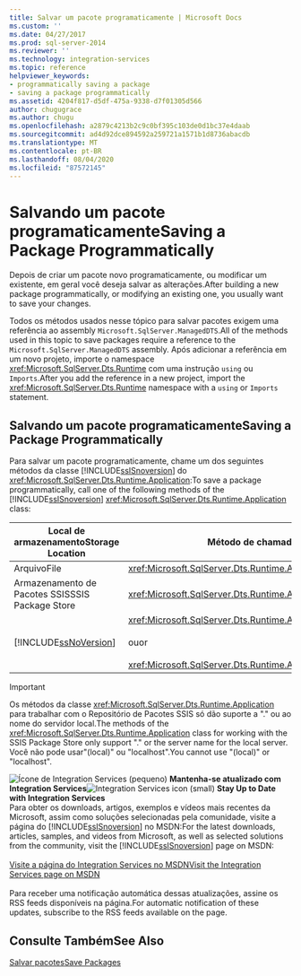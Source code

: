 ```yaml
---
title: Salvar um pacote programaticamente | Microsoft Docs
ms.custom: ''
ms.date: 04/27/2017
ms.prod: sql-server-2014
ms.reviewer: ''
ms.technology: integration-services
ms.topic: reference
helpviewer_keywords:
- programmatically saving a package
- saving a package programmatically
ms.assetid: 4204f817-d5df-475a-9338-d7f01305d566
author: chugugrace
ms.author: chugu
ms.openlocfilehash: a2879c4213b2c9c0bf395c103de0d1bc37e4daab
ms.sourcegitcommit: ad4d92dce894592a259721a1571b1d8736abacdb
ms.translationtype: MT
ms.contentlocale: pt-BR
ms.lasthandoff: 08/04/2020
ms.locfileid: "87572145"
---
```

# <a name="saving-a-package-programmatically"></a><span data-ttu-id="35d82-102">Salvando um pacote programaticamente</span><span class="sxs-lookup"><span data-stu-id="35d82-102">Saving a Package Programmatically</span></span>
  <span data-ttu-id="35d82-103">Depois de criar um pacote novo programaticamente, ou modificar um existente, em geral você deseja salvar as alterações.</span><span class="sxs-lookup"><span data-stu-id="35d82-103">After building a new package programmatically, or modifying an existing one, you usually want to save your changes.</span></span>  
  
 <span data-ttu-id="35d82-104">Todos os métodos usados nesse tópico para salvar pacotes exigem uma referência ao assembly `Microsoft.SqlServer.ManagedDTS`.</span><span class="sxs-lookup"><span data-stu-id="35d82-104">All of the methods used in this topic to save packages require a reference to the `Microsoft.SqlServer.ManagedDTS` assembly.</span></span> <span data-ttu-id="35d82-105">Após adicionar a referência em um novo projeto, importe o namespace <xref:Microsoft.SqlServer.Dts.Runtime> com uma instrução `using` ou `Imports`.</span><span class="sxs-lookup"><span data-stu-id="35d82-105">After you add the reference in a new project, import the <xref:Microsoft.SqlServer.Dts.Runtime> namespace with a `using` or `Imports` statement.</span></span>  
  
## <a name="saving-a-package-programmatically"></a><span data-ttu-id="35d82-106">Salvando um pacote programaticamente</span><span class="sxs-lookup"><span data-stu-id="35d82-106">Saving a Package Programmatically</span></span>  
 <span data-ttu-id="35d82-107">Para salvar um pacote programaticamente, chame um dos seguintes métodos da classe [!INCLUDE[ssISnoversion](../../includes/ssisnoversion-md.md)] do <xref:Microsoft.SqlServer.Dts.Runtime.Application>:</span><span class="sxs-lookup"><span data-stu-id="35d82-107">To save a package programmatically, call one of the following methods of the [!INCLUDE[ssISnoversion](../../includes/ssisnoversion-md.md)] <xref:Microsoft.SqlServer.Dts.Runtime.Application> class:</span></span>  
  
|<span data-ttu-id="35d82-108">Local de armazenamento</span><span class="sxs-lookup"><span data-stu-id="35d82-108">Storage Location</span></span>|<span data-ttu-id="35d82-109">Método de chamada</span><span class="sxs-lookup"><span data-stu-id="35d82-109">Method to Call</span></span>|  
|----------------------|--------------------|  
|<span data-ttu-id="35d82-110">Arquivo</span><span class="sxs-lookup"><span data-stu-id="35d82-110">File</span></span>|<xref:Microsoft.SqlServer.Dts.Runtime.Application.SaveToXml%2A>|  
|<span data-ttu-id="35d82-111">Armazenamento de Pacotes SSIS</span><span class="sxs-lookup"><span data-stu-id="35d82-111">SSIS Package Store</span></span>|<xref:Microsoft.SqlServer.Dts.Runtime.Application.SaveToDtsServer%2A>|  
|[!INCLUDE[ssNoVersion](../../includes/ssnoversion-md.md)]|<xref:Microsoft.SqlServer.Dts.Runtime.Application.SaveToSqlServer%2A><br /><br /> <span data-ttu-id="35d82-112">ou</span><span class="sxs-lookup"><span data-stu-id="35d82-112">or</span></span><br /><br /> <xref:Microsoft.SqlServer.Dts.Runtime.Application.SaveToSqlServerAs%2A>|  
  
> [!IMPORTANT]  
>  <span data-ttu-id="35d82-113">Os métodos da classe <xref:Microsoft.SqlServer.Dts.Runtime.Application> para trabalhar com o Repositório de Pacotes SSIS só dão suporte a "." ou ao nome do servidor local.</span><span class="sxs-lookup"><span data-stu-id="35d82-113">The methods of the <xref:Microsoft.SqlServer.Dts.Runtime.Application> class for working with the SSIS Package Store only support "." or the server name for the local server.</span></span> <span data-ttu-id="35d82-114">Você não pode usar"(local)" ou "localhost".</span><span class="sxs-lookup"><span data-stu-id="35d82-114">You cannot use "(local)" or "localhost".</span></span>  
  
<span data-ttu-id="35d82-115">![Ícone de Integration Services (pequeno)](../media/dts-16.gif "Ícone do Integration Services (pequeno)")  **Mantenha-se atualizado com Integration Services**</span><span class="sxs-lookup"><span data-stu-id="35d82-115">![Integration Services icon (small)](../media/dts-16.gif "Integration Services icon (small)")  **Stay Up to Date with Integration Services**</span></span><br /> <span data-ttu-id="35d82-116">Para obter os downloads, artigos, exemplos e vídeos mais recentes da Microsoft, assim como soluções selecionadas pela comunidade, visite a página do [!INCLUDE[ssISnoversion](../../includes/ssisnoversion-md.md)] no MSDN:</span><span class="sxs-lookup"><span data-stu-id="35d82-116">For the latest downloads, articles, samples, and videos from Microsoft, as well as selected solutions from the community, visit the [!INCLUDE[ssISnoversion](../../includes/ssisnoversion-md.md)] page on MSDN:</span></span><br /><br /> [<span data-ttu-id="35d82-117">Visite a página do Integration Services no MSDN</span><span class="sxs-lookup"><span data-stu-id="35d82-117">Visit the Integration Services page on MSDN</span></span>](https://go.microsoft.com/fwlink/?LinkId=136655)<br /><br /> <span data-ttu-id="35d82-118">Para receber uma notificação automática dessas atualizações, assine os RSS feeds disponíveis na página.</span><span class="sxs-lookup"><span data-stu-id="35d82-118">For automatic notification of these updates, subscribe to the RSS feeds available on the page.</span></span>  
  
## <a name="see-also"></a><span data-ttu-id="35d82-119">Consulte Também</span><span class="sxs-lookup"><span data-stu-id="35d82-119">See Also</span></span>  
 [<span data-ttu-id="35d82-120">Salvar pacotes</span><span class="sxs-lookup"><span data-stu-id="35d82-120">Save Packages</span></span>](../save-packages.md)  
  
  
